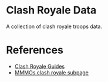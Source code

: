 # Clash Royale Data

A collection of clash royale troops data.

# References
- [Clash Royale Guides](http://www.clashroyaleguides.com/spell-cards/arrows/)
- [MMMOs clash royale subpage](http://clash-royale.mmmos.com/)
